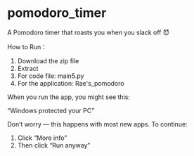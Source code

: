 # pomodoro_timer
A Pomodoro timer that roasts you when you slack off 😈

How to Run：
1. Download the zip file
2. Extract
3. For code file: main5.py
4. For the application: Rae's_pomodoro

When you run the app, you might see this:

“Windows protected your PC”

Don’t worry — this happens with most new apps.
To continue:

1. Click “More info”
2. Then click “Run anyway”
